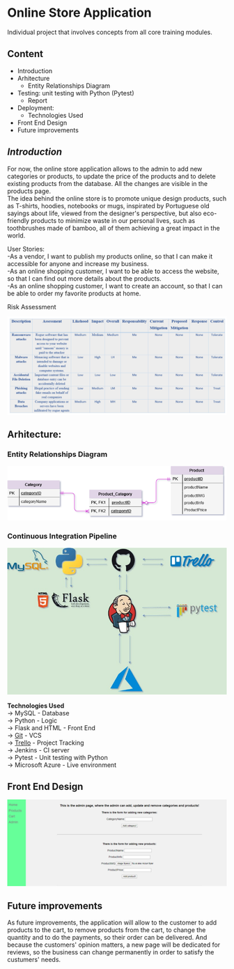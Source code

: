 # Online Store Application #
Individual project that involves concepts from all core training modules.  
  
## **Content** ##  
* Introduction  
* Arhitecture  
  * Entity Relationships Diagram  
* Testing: unit testing with Python (Pytest)  
  * Report  
* Deployment:  
  * Technologies Used  
* Front End Design  
* Future improvements  

## ***Introduction*** ##  
  For now, the online store application allows to the admin to add new categories or products, to update the price of the products and to delete existing products from the database. All the changes are visible in the products page.  
  The idea behind the online store is to promote unique design products, such as T-shirts, hoodies, notebooks or mugs, inspirated by Portuguese old sayings about life, viewed from the designer's perspective, but also eco-friendly products to minimize waste in our personal lives, such as toothbrushes made of bamboo, all of them achieving a great impact in the world.
  
  User Stories:  
-As a vendor, I want to publish my products online, so that I can make it accessible for anyone and increase my business.  
-As an online shopping customer, I want to be able to access the website, so that I can find out more details about the products.  
-As an online shopping customer, I want to create an account, so that I can be able to order my favorite products at home.  
  
  Risk Assessment  
  
![Risk_Assessment](https://github.com/AlinaDenisaB/DevOpsRepo/blob/master/Documentation/Risk_Assessment.png)
  
  ## Arhitecture: ##  
  ### Entity Relationships Diagram ###  

![ERD](https://github.com/AlinaDenisaB/DevOpsRepo/blob/master/Documentation/ERD.png)  

  ### Continuous Integration Pipeline ####  
  
![CI Pipeline](https://github.com/AlinaDenisaB/DevOpsRepo/blob/master/Documentation/CI_Pipeline.jpg)  
  
 **Technologies Used**  
-> MySQL - Database  
-> Python - Logic  
-> Flask and HTML - Front End   
-> [Git](https://github.com/AlinaDenisaB/DevOpsRepo) - VCS  
-> [Trello](https://trello.com/b/h1w14O23/python-project-online-store) - Project Tracking  
-> Jenkins - CI server  
-> Pytest - Unit testing with Python  
-> Microsoft Azure - Live environment
## Front End Design ##
![AddCategories-Products](https://github.com/AlinaDenisaB/DevOpsRepo/blob/master/Documentation/addCategories-Products.png)

## Future improvements ##
  As future improvements, the application will allow to the customer to add products to the cart, to remove products from the cart, to change the quantity and to do the payments, so their order can be delivered. And because the customers' opinion matters, a new page will be dedicated for reviews, so the business can change permanently in order to satisfy the custumers' needs.  
